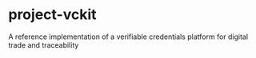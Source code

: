 # project-vckit
A reference implementation of a verifiable credentials platform for digital trade and traceability
